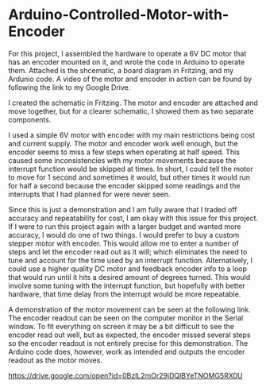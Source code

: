 # Arduino-Controlled-Motor-with-Encoder

For this project, I assembled the hardware to operate a 6V DC motor that has an encoder mounted on it, and wrote the code in Arduino to operate them. Attached is the shcematic, a board diagram in Fritzing, and my Ardunio code. A video of the motor and encoder in action can be found by following the link to my Google Drive.

I created the schematic in Fritzing. The motor and encoder are attached and move together, but for a clearer schematic, I showed them as two separate components.

I used a simple 6V motor with encoder with my main restrictions being cost and current supply. The motor and encoder work well enough, but the encoder seems to miss a few steps when operating at half speed. This caused some inconsistencies with my motor movements because the interrupt function would be skipped at times. In short, I could tell the motor to move for 1 second and sometimes it would, but other times it would run for half a second because the encoder skipped some readings and the interrupts that I had planned for were never seen. 

Since this is just a demonstration and I am fully aware that I traded off accuracy and repeatability for cost, I am okay with this issue for this project. If I were to run this project again with a larger budget and wanted more accuracy, I would do one of two things. I would prefer to buy a custom stepper motor with encoder. This would allow me to enter a number of steps and let the encoder read out as it will; which eliminates the need to tune and account for the time used by an interrupt function. Alternatively, I could use a higher quality DC motor and feedback encoder info to a loop that would run until it hits a desired amount of degrees turned. This would involve some tuning with the interrupt function, but hopefully with better hardware, that time delay from the interrupt would be more repeatable.

A demonstration of the motor movement can be seen at the following link. The encoder readout can be seen on the computer monitor in the Serial window. To fit everything on screen it may be a bit difficult to see the encoder read out well, but as expected, the encoder missed several steps so the encoder readout is not entirely precise for this demonstration. The Arduino code does, however, work as intended and outputs the encoder readout as the motor moves.

https://drive.google.com/open?id=0BzlL2mOr29jDQlBYeTNOMG5RX0U
